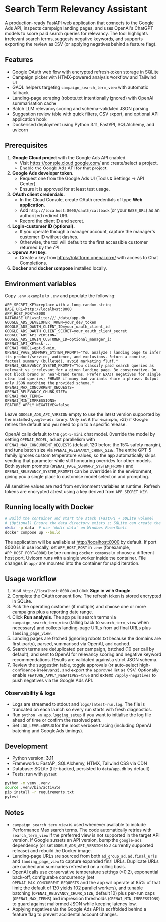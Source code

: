 # Search Term Relevancy Assistant

A production-ready FastAPI web application that connects to the Google Ads API, inspects campaign landing
pages, and uses OpenAI's ChatGPT models to score paid search queries for relevancy. The tool highlights
irrelevant search terms, suggests negative keywords, and supports exporting the review as CSV (or applying
negatives behind a feature flag).

## Features

- Google OAuth web flow with encrypted refresh-token storage in SQLite
- Campaign picker with HTMX-powered analysis workflow and Tailwind UI
- GAQL helpers targeting `campaign_search_term_view` with automatic fallback
- Landing-page scraping (robots.txt intentionally ignored) with OpenAI summarisation cache
- Batch LLM relevancy scoring and schema-validated JSON parsing
- Suggestion review table with quick filters, CSV export, and optional API application hook
- Dockerised deployment using Python 3.11, FastAPI, SQLAlchemy, and uvicorn

## Prerequisites

1. **Google Cloud project** with the Google Ads API enabled.
   - Visit <https://console.cloud.google.com/> and create/select a project.
   - Enable the Google Ads API for that project.
2. **Google Ads developer token.**
   - Request one from the Google Ads UI (Tools & Settings → API Center).
   - Ensure it is approved for at least test usage.
3. **OAuth client credentials.**
   - In the Cloud Console, create OAuth credentials of type **Web application**.
   - Add `http://localhost:8000/oauth/callback` (or your `BASE_URL`) as an authorized redirect URI.
   - Record the client ID and secret.
4. **Login-customer ID (optional).**
   - If you operate through a manager account, capture the manager's customer ID without dashes.
   - Otherwise, the tool will default to the first accessible customer returned by the API.
5. **OpenAI API key.**
   - Create a key from <https://platform.openai.com/> with access to Chat Completions.
6. **Docker** and **docker compose** installed locally.

## Environment variables

Copy `.env.example` to `.env` and populate the following:

```env
APP_SECRET_KEY=replace-with-a-long-random-string
BASE_URL=http://localhost:8000
APP_HOST_PORT=8000
DATABASE_URL=sqlite:///./data/app.db
GOOGLE_ADS_DEVELOPER_TOKEN=your_dev_token
GOOGLE_ADS_OAUTH_CLIENT_ID=your_oauth_client_id
GOOGLE_ADS_OAUTH_CLIENT_SECRET=your_oauth_client_secret
GOOGLE_ADS_API_VERSION=
GOOGLE_ADS_LOGIN_CUSTOMER_ID=optional_manager_id
OPENAI_API_KEY=sk-...
OPENAI_MODEL=gpt-5-mini
OPENAI_PAGE_SUMMARY_SYSTEM_PROMPT="You analyze a landing page to infer its product/service, audience, and exclusions. Return a concise, factual summary (bulleted), avoid marketing fluff."
OPENAI_RELEVANCY_SYSTEM_PROMPT="You classify paid search queries as relevant vs irrelevant for a given landing page. Be conservative. Do not block brand or near-brand terms. Prefer EXACT negatives for single clear bad queries; PHRASE if many bad variants share a phrase. Output only JSON matching the provided schema."
OPENAI_MAX_CONCURRENT_REQUESTS=
OPENAI_RELEVANCY_CHUNK_SIZE=
OPENAI_MAX_TERMS=
OPENAI_MIN_IMPRESSIONS=
FEATURE_APPLY_NEGATIVES=false
```

Leave `GOOGLE_ADS_API_VERSION` empty to use the latest version supported by the installed `google-ads` library.
Only set it (for example, `v21`) if Google retires the default and you need to pin to a specific release.

OpenAI calls default to the `gpt-5-mini` chat model. Override the model by setting `OPENAI_MODEL`, adjust
parallelism with `OPENAI_MAX_CONCURRENT_REQUESTS` (default 120 before the 15% safety margin), and tune batch
size via `OPENAI_RELEVANCY_CHUNK_SIZE`. The entire GPT-5 family ignores custom temperature values, so the app
automatically skips sending that parameter while still honouring overrides for other models. Both system
prompts (`OPENAI_PAGE_SUMMARY_SYSTEM_PROMPT` and `OPENAI_RELEVANCY_SYSTEM_PROMPT`) can be overridden in the
environment, giving you a single place to customise model selection and prompting.

All sensitive values are read from environment variables at runtime. Refresh tokens are encrypted at rest
using a key derived from `APP_SECRET_KEY`.

## Running locally with Docker

```bash
# Build the container and start the stack (FastAPI + SQLite volume)
# (Optional) Ensure the data directory exists so SQLite can create the database file
mkdir -p data  # use `mkdir data` on Windows PowerShell
docker compose up --build
```

The application will be available at <http://localhost:8000> by default. If port 8000 is in use locally, set
`APP_HOST_PORT` in `.env` (for example, `APP_HOST_PORT=8080`) before running `docker compose` to choose a different
host port. Uvicorn runs with a single worker inside the container. File changes in `app/` are mounted into the
container for rapid iteration.

## Usage workflow

1. Visit `http://localhost:8000` and click **Sign in with Google**.
2. Complete the OAuth consent flow. The refresh token is stored encrypted in SQLite.
3. Pick the operating customer (if multiple) and choose one or more campaigns plus a reporting date range.
4. Click **Run analysis**. The app pulls search terms via `campaign_search_term_view` (falling back to
   `search_term_view` when necessary) and collects landing-page URLs from ad final URLs plus
   `landing_page_view`.
5. Landing pages are fetched (ignoring robots.txt because the domains are first-party), parsed, summarised via OpenAI, and cached.
6. Search terms are deduplicated per campaign, batched (10 per call by default), and sent to OpenAI for relevancy scoring and negative keyword
   recommendations. Results are validated against a strict JSON schema.
7. Review the suggestion table, toggle approvals (or auto-select high-confidence irrelevants), and export the
   approved list as CSV. Optionally enable `FEATURE_APPLY_NEGATIVES=true` and extend `/apply-negatives` to
   push negatives via the Google Ads API.

### Observability & logs

- Logs are streamed to stdout and `logs/latest-run.log`. The file is truncated on each launch so every run starts with fresh diagnostics.
- Run `python -m app.logging_setup` if you want to initialise the log file ahead of time or confirm the resolved path.
- Set `LOG_LEVEL=DEBUG` for the most verbose tracing (including OpenAI batching and Google Ads timings).

## Development

- Python version: **3.11**
- Frameworks: FastAPI, SQLAlchemy, HTMX, Tailwind CSS via CDN
- Database: SQLite (file-backed, persisted to `data/app.db` by default)
- Tests: run with `pytest`

```bash
python -m venv .venv
source .venv/bin/activate
pip install -r requirements.txt
pytest
```

## Notes

- `campaign_search_term_view` is used whenever available to include Performance Max search terms. The code
  automatically retries with `search_term_view` if the preferred view is not supported in the target API
  version. If Google sunsets an API version, bump the `google-ads` dependency (or set `GOOGLE_ADS_API_VERSION`
  to a currently supported release) and rebuild the Docker image.
- Landing-page URLs are sourced from both `ad_group_ad.ad.final_urls` and `landing_page_view` to capture
  expanded final URLs. Duplicate URLs are cached and summaries refreshed on a rolling basis.
- OpenAI calls use conservative temperature settings (≤0.2), exponential back-off, configurable
  concurrency (set `OPENAI_MAX_CONCURRENT_REQUESTS` and the app will operate at 85% of that limit; the
  default of 120 yields 102 parallel workers), and tunable batching (`OPENAI_RELEVANCY_CHUNK_SIZE`, default 10)
  plus per-run caps (`OPENAI_MAX_TERMS`) and impression thresholds (`OPENAI_MIN_IMPRESSIONS`) to guard against
  malformed JSON while keeping latency low.
- Applying negatives via the Google Ads API is scaffolded behind a feature flag to prevent accidental account
  changes.
